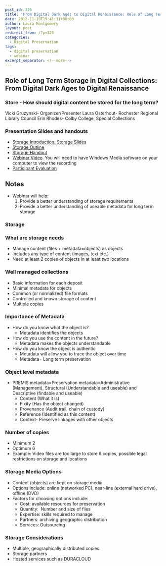 ```yaml
---
post_id: 326
title: 'From Digital Dark Ages to Digital Renaissance: Role of Long Term Storage in Digital Collections webinar notes'
date: 2012-11-19T19:41:31+00:00
author: Laura Montgomery
layout: post
redirect_from: /?p=326
categories:
  - Digital Preservation
tags:
  - digital preservation
  - webinar
excerpt_separator: <!--more-->
---
```

## Role of Long Term Storage in Digital Collections: From Digital Dark Ages to Digital Renaissance

### Store - How should digital content be stored for the long term?

Vicki Gruzynski- Organizer/Presenter
Laura Osterhout- Rochester Regional Library Council
Erin Rhodes- Colby College, Special Collections

### Presentation Slides and handouts

* [Storage Introduction, Storage Slides](http://downloads.alcts.ala.org/ce/111412_digital_preservation_storage_slides.pdf "Storage Slides")
* [Storage Outline](http://downloads.alcts.ala.org/ce/111412_digital_preservation_storage_outline.pdf "Stroage Outline")
* [Storage Handout](http://downloads.alcts.ala.org/ce/111412_digital_preservation_storage_handout.pdf "Storage Handout")
* [Webinar Video](http://downloads.alcts.ala.org/ce/111412_digital_preservation_storage.wmv). You will need to have Windows Media software on your computer to view the recording
* [Participant Evaluation](http://www.surveymonkey.com/s/8R7PGYG "Participant Evaluation")

<!--more-->

## Notes

* Webinar will help:
  1. Provide a better understanding of storage requirements
  2. Provide a better understanding of useable metadata for long term storage

### Storage

### What are storage needs

* Manage content (files + metadata=objects) as objects
* Includes any type of content (images, text etc.)
* Need at least 2 copies of objects in at least two locations

### Well managed collections

* Basic information for each deposit
* Minimal metadata for objects
* Common (or normalized) file formats
* Controlled and known storage of content
* Multiple copies

### Importance of Metadata

* How do you know what the object is?
  * Metadata identifies the objects
* How do you use the content in the future?
  * Metadata makes the objects understandable
* How do you know the object is authentic
  * Metadata will allow you to trace the object over time
  * Metadata= Long term preservation

### Object level metadata

* PREMIS metadata=Preservation metadata=Administrative (Management), Structural (Understandable and useable) and Descriptive (findable and useable)
  * Content (What it is)
  * Fixity (Has the object changed)
  * Provenance (Audit trail, chain of custody)
  * Reference (Identified as this content)
  * Context- Preserve linkages with other objects

### Number of copies

* Minimum 2
* Optimum 6
* Example: Video files are too large to store 6 copies, possible legal restrictions on storage and locations

### Storage Media Options

* Content (objects) are kept on storage media
* Options include: online (networked PC), near-line (external hard drive), offline (DVD)
* Factors for choosing options include:
  * Cost: available resources for preservation
  * Quantity:  Number and size of files
  * Expertise: skills required to manage
  * Partners: archiving geographic distribution
  * Services: Outsourcing

### Storage Considerations

* Multiple, geographically distributed copies
* Storage partners
* Hosted services such as DURACLOUD
